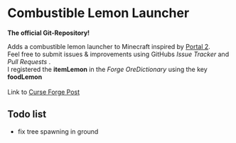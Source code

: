 Combustible Lemon Launcher
==========================

__The official Git-Repository!__

Adds a combustible lemon launcher to Minecraft inspired by [Portal 2](http://thinkwithportals.com/).<br>
Feel free to submit issues & improvements using GitHubs _Issue Tracker_  and _Pull Requests_ .<br>
I registered the __itemLemon__ in the _Forge OreDictionary_ using the key __foodLemon__<br>
<br>
Link to [Curse Forge Post](http://minecraft.curseforge.com/mc-mods/combustible-lemon-launcher/)

## Todo list

- fix tree spawning in ground